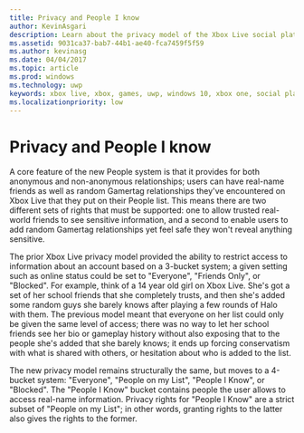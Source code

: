 ```yaml
---
title: Privacy and People I know
author: KevinAsgari
description: Learn about the privacy model of the Xbox Live social platform service.
ms.assetid: 9031ca37-bab7-44b1-ae40-fca7459f5f59
ms.author: kevinasg
ms.date: 04/04/2017
ms.topic: article
ms.prod: windows
ms.technology: uwp
keywords: xbox live, xbox, games, uwp, windows 10, xbox one, social platform, privacy, anonymous
ms.localizationpriority: low
---
```


# Privacy and People I know

A core feature of the new People system is that it provides for both anonymous and non-anonymous relationships; users can have real-name friends as well as random Gamertag relationships they've encountered on Xbox Live that they put on their People list. This means there are two different sets of rights that must be supported: one to allow trusted real-world friends to see sensitive information, and a second to enable users to add random Gamertag relationships yet feel safe they won't reveal anything sensitive.

The prior Xbox Live privacy model provided the ability to restrict access to information about an account based on a 3-bucket system; a given setting such as online status could be set to "Everyone", "Friends Only", or "Blocked". For example, think of a 14 year old girl on Xbox Live. She's got a set of her school friends that she completely trusts, and then she's added some random guys she barely knows after playing a few rounds of Halo with them. The previous model meant that everyone on her list could only be given the same level of access; there was no way to let her school friends see her bio or gameplay history without also exposing that to the people she's added that she barely knows; it ends up forcing conservatism with what is shared with others, or hesitation about who is added to the list.

The new privacy model remains structurally the same, but moves to a 4-bucket system: "Everyone", "People on my List", "People I Know", or "Blocked". The "People I Know" bucket contains people the user allows to access real-name information. Privacy rights for "People I Know" are a strict subset of "People on my List"; in other words, granting rights to the latter also gives the rights to the former.

